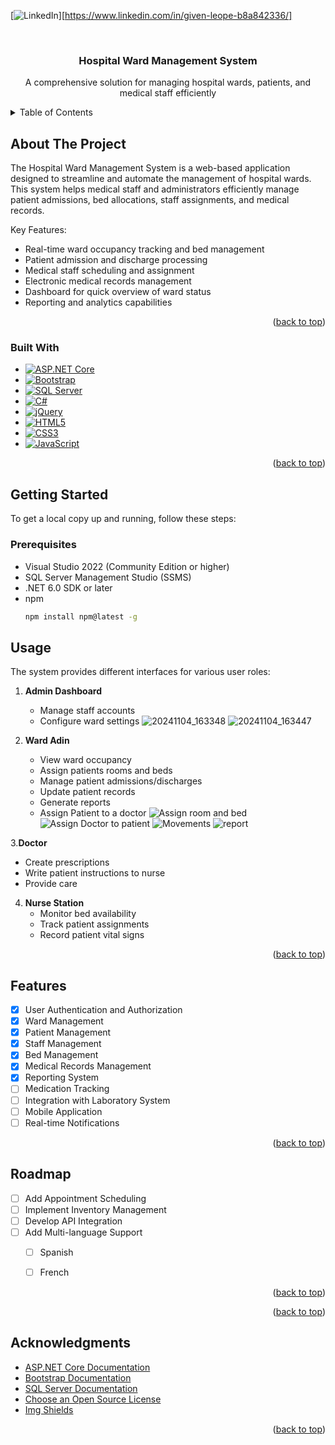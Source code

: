 <a id="readme-top"></a>


[![LinkedIn][linkedin-shield]][https://www.linkedin.com/in/given-leope-b8a842336/]




<br />
<div align="center">
  <h3 align="center">Hospital Ward Management System</h3>

  <p align="center">
    A comprehensive solution for managing hospital wards, patients, and medical staff efficiently
  </p>
</div>

<!-- TABLE OF CONTENTS -->
<details>
  <summary>Table of Contents</summary>
  <ol>
    <li>
      <a href="#about-the-project">About The Project</a>
      <ul>
        <li><a href="#built-with">Built With</a></li>
      </ul>
    </li>
    <li>
      <a href="#getting-started">Getting Started</a>
      <ul>
        <li><a href="#prerequisites">Prerequisites</a></li>
        <li><a href="#installation">Installation</a></li>
      </ul>
    </li>
    <li><a href="#usage">Usage</a></li>
    <li><a href="#features">Features</a></li>
    <li><a href="#roadmap">Roadmap</a></li>
    <li><a href="#contact">Contact</a></li>
    <li><a href="#acknowledgments">Acknowledgments</a></li>
  </ol>
</details>

<!-- ABOUT THE PROJECT -->
## About The Project

The Hospital Ward Management System is a web-based application designed to streamline and automate the management of hospital wards. This system helps medical staff and administrators efficiently manage patient admissions, bed allocations, staff assignments, and medical records.

Key Features:
* Real-time ward occupancy tracking and bed management
* Patient admission and discharge processing
* Medical staff scheduling and assignment
* Electronic medical records management
* Dashboard for quick overview of ward status
* Reporting and analytics capabilities

<p align="right">(<a href="#readme-top">back to top</a>)</p>

### Built With

* [![ASP.NET Core][ASP.NET Core]][AspNetCore-url]
* [![Bootstrap][Bootstrap.com]][Bootstrap-url]
* [![SQL Server][SQL Server]][SQLServer-url]
* [![C#][C Sharp]][CSharp-url]
* [![jQuery][JQuery.com]][JQuery-url]
* [![HTML5][HTML5]][HTML5-url]
* [![CSS3][CSS3]][CSS3-url]
* [![JavaScript][JavaScript]][JavaScript-url]

<p align="right">(<a href="#readme-top">back to top</a>)</p>

<!-- GETTING STARTED -->
## Getting Started

To get a local copy up and running, follow these steps:

### Prerequisites

* Visual Studio 2022 (Community Edition or higher)
* SQL Server Management Studio (SSMS)
* .NET 6.0 SDK or later
* npm
  ```sh
  npm install npm@latest -g
  ```


<!-- USAGE -->
## Usage

The system provides different interfaces for various user roles:

1. **Admin Dashboard**
   - Manage staff accounts
   - Configure ward settings
    ![20241104_163348](https://github.com/user-attachments/assets/f3844ad9-6b07-4e09-bd7f-7873a1d72b75)
    ![20241104_163447](https://github.com/user-attachments/assets/bcf7e9cf-6e87-4bc0-a938-cb5323b2b251)


2. **Ward Adin**
   - View ward occupancy
   - Assign patients rooms and beds
   - Manage patient admissions/discharges
   - Update patient records
   - Generate reports
   - Assign Patient to a doctor
    ![Assign room and bed](https://github.com/user-attachments/assets/c1f99d28-6d58-4b13-80e8-a0a2c267172e)
    ![Assign Doctor to patient](https://github.com/user-attachments/assets/d1df3733-14f5-4ae1-b932-4cbae1a3b4a6)
    ![Movements](https://github.com/user-attachments/assets/0a733096-f458-498b-b042-cadb6c986fb5)
    ![report](https://github.com/user-attachments/assets/829b435d-5b77-4acf-ac7b-05ea2ca2fe59)
    
  


3.**Doctor**
   - Create prescriptions
   - Write patient instructions to nurse
   - Provide care  

4. **Nurse Station**
   - Monitor bed availability
   - Track patient assignments
   - Record patient vital signs

<p align="right">(<a href="#readme-top">back to top</a>)</p>

<!-- FEATURES -->
## Features

- [x] User Authentication and Authorization
- [x] Ward Management
- [x] Patient Management
- [x] Staff Management
- [x] Bed Management
- [x] Medical Records Management
- [x] Reporting System
- [ ] Medication Tracking
- [ ] Integration with Laboratory System
- [ ] Mobile Application
- [ ] Real-time Notifications

<p align="right">(<a href="#readme-top">back to top</a>)</p>

<!-- ROADMAP -->
## Roadmap

- [ ] Add Appointment Scheduling
- [ ] Implement Inventory Management
- [ ] Develop API Integration
- [ ] Add Multi-language Support
    - [ ] Spanish
    - [ ] French


<p align="right">(<a href="#readme-top">back to top</a>)</p>

<p align="right">(<a href="#readme-top">back to top</a>)</p>

<!-- ACKNOWLEDGMENTS -->
## Acknowledgments

* [ASP.NET Core Documentation](https://docs.microsoft.com/en-us/aspnet/core)
* [Bootstrap Documentation](https://getbootstrap.com/docs)
* [SQL Server Documentation](https://docs.microsoft.com/en-us/sql)
* [Choose an Open Source License](https://choosealicense.com)
* [Img Shields](https://shields.io)

<p align="right">(<a href="#readme-top">back to top</a>)</p>

<!-- MARKDOWN LINKS & IMAGES -->
[contributors-shield]: https://img.shields.io/github/contributors/your_username/hospital-ward-management.svg?style=for-the-badge
[contributors-url]: https://github.com/your_username/hospital-ward-management/graphs/contributors
[forks-shield]: https://img.shields.io/github/forks/your_username/hospital-ward-management.svg?style=for-the-badge
[forks-url]: https://github.com/your_username/hospital-ward-management/network/members
[stars-shield]: https://img.shields.io/github/stars/your_username/hospital-ward-management.svg?style=for-the-badge
[stars-url]: https://github.com/your_username/hospital-ward-management/stargazers
[issues-shield]: https://img.shields.io/github/issues/your_username/hospital-ward-management.svg?style=for-the-badge
[issues-url]: https://github.com/your_username/hospital-ward-management/issues
[license-shield]: https://img.shields.io/github/license/your_username/hospital-ward-management.svg?style=for-the-badge
[license-url]: https://github.com/your_username/hospital-ward-management/blob/master/LICENSE.txt
[linkedin-shield]: https://img.shields.io/badge/-LinkedIn-black.svg?style=for-the-badge&logo=linkedin&colorB=555
[linkedin-url]: https://linkedin.com/in/your_username

[ASP.NET Core]: https://img.shields.io/badge/ASP.NET%20Core-5C2D91?style=for-the-badge&logo=.net&logoColor=white
[AspNetCore-url]: https://dotnet.microsoft.com/apps/aspnet
[Bootstrap.com]: https://img.shields.io/badge/Bootstrap-563D7C?style=for-the-badge&logo=bootstrap&logoColor=white
[Bootstrap-url]: https://getbootstrap.com
[SQL Server]: https://img.shields.io/badge/SQL%20Server-CC2927?style=for-the-badge&logo=microsoft-sql-server&logoColor=white
[SQLServer-url]: https://www.microsoft.com/en-us/sql-server
[C Sharp]: https://img.shields.io/badge/C%23-239120?style=for-the-badge&logo=c-sharp&logoColor=white
[CSharp-url]: https://docs.microsoft.com/en-us/dotnet/csharp/
[JQuery.com]: https://img.shields.io/badge/jQuery-0769AD?style=for-the-badge&logo=jquery&logoColor=white
[JQuery-url]: https://jquery.com
[HTML5]: https://img.shields.io/badge/HTML5-E34F26?style=for-the-badge&logo=html5&logoColor=white
[HTML5-url]: https://developer.mozilla.org/en-US/docs/Web/HTML
[CSS3]: https://img.shields.io/badge/CSS3-1572B6?style=for-the-badge&logo=css3&logoColor=white
[CSS3-url]: https://developer.mozilla.org/en-US/docs/Web/CSS
[JavaScript]: https://img.shields.io/badge/JavaScript-F7DF1E?style=for-the-badge&logo=javascript&logoColor=black
[JavaScript-url]: https://developer.mozilla.org/en-US/docs/Web/JavaScript
